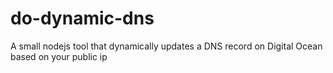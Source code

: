 # do-dynamic-dns
A small nodejs tool that dynamically updates a DNS record on Digital Ocean based on your public ip
